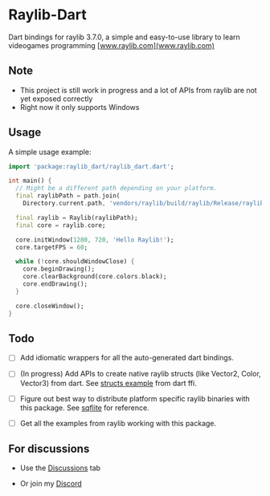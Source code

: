 # Raylib-Dart

Dart bindings for raylib 3.7.0, a simple and easy-to-use library to learn videogames programming [www.raylib.com](www.raylib.com)

## Note

- This project is still work in progress and a lot of APIs from raylib are not yet exposed correctly
- Right now it only supports Windows

## Usage

A simple usage example:

```dart
import 'package:raylib_dart/raylib_dart.dart';

int main() {
  // Might be a different path depending on your platform.
  final raylibPath = path.join(
    Directory.current.path, 'vendors/raylib/build/raylib/Release/raylib.dll');

  final raylib = Raylib(raylibPath);
  final core = raylib.core;

  core.initWindow(1280, 720, 'Hello Raylib!');
  core.targetFPS = 60;

  while (!core.shouldWindowClose) {
    core.beginDrawing();
    core.clearBackground(core.colors.black);
    core.endDrawing();
  }

  core.closeWindow();
}
```

## Todo

- [ ] Add idiomatic wrappers for all the auto-generated dart bindings.

- [ ] (In progress) Add APIs to create native raylib structs (like Vector2, Color, Vector3) from dart. See [structs example](https://github.com/dart-lang/samples/tree/master/ffi/structs) from dart ffi.

- [ ] Figure out best way to distribute platform specific raylib binaries with this package. See [sqflite](https://github.com/tekartik/sqflite/tree/master/sqflite_common_ffi) for reference.

- [ ] Get all the examples from raylib working with this package.

## For discussions

- Use the [Discussions](https://github.com/ufrshubham/raylib-dart/discussions) tab

- Or join my [Discord](https://discord.gg/6xZ4ycWSYB)
